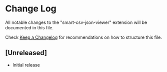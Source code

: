 # Change Log

All notable changes to the "smart-csv-json-viewer" extension will be documented in this file.

Check [Keep a Changelog](http://keepachangelog.com/) for recommendations on how to structure this file.

## [Unreleased]

- Initial release